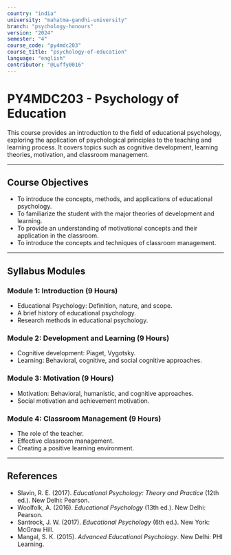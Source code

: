 ```yaml
---
country: "india"
university: "mahatma-gandhi-university"
branch: "psychology-honours"
version: "2024"
semester: "4"
course_code: "py4mdc203"
course_title: "psychology-of-education"
language: "english"
contributor: "@Luffy0016"
---
```

# PY4MDC203 - Psychology of Education

This course provides an introduction to the field of educational psychology, exploring the application of psychological principles to the teaching and learning process. It covers topics such as cognitive development, learning theories, motivation, and classroom management.

---
## Course Objectives

* To introduce the concepts, methods, and applications of educational psychology.
* To familiarize the student with the major theories of development and learning.
* To provide an understanding of motivational concepts and their application in the classroom.
* To introduce the concepts and techniques of classroom management.

---
## Syllabus Modules

### Module 1: Introduction (9 Hours)
* Educational Psychology: Definition, nature, and scope.
* A brief history of educational psychology.
* Research methods in educational psychology.

### Module 2: Development and Learning (9 Hours)
* Cognitive development: Piaget, Vygotsky.
* Learning: Behavioral, cognitive, and social cognitive approaches.

### Module 3: Motivation (9 Hours)
* Motivation: Behavioral, humanistic, and cognitive approaches.
* Social motivation and achievement motivation.

### Module 4: Classroom Management (9 Hours)
* The role of the teacher.
* Effective classroom management.
* Creating a positive learning environment.

---
## References
* Slavin, R. E. (2017). *Educational Psychology: Theory and Practice* (12th ed.). New Delhi: Pearson.
* Woolfolk, A. (2016). *Educational Psychology* (13th ed.). New Delhi: Pearson.
* Santrock, J. W. (2017). *Educational Psychology* (6th ed.). New York: McGraw Hill.
* Mangal, S. K. (2015). *Advanced Educational Psychology*. New Delhi: PHI Learning.